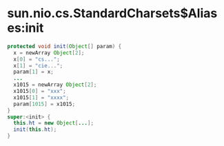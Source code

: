# sun.nio.cs.StandardCharsets$Aliases:init
```Java
protected void init(Object[] param) {
  x = newArray Object[2];
  x[0] = "cs...";
  x[1] = "cie...";
  param[1] = x;
  ...
  x1015 = newArray Object[2];
  x1015[0] = "xxx";
  x1015[1] = "xxxx";
  param[1015] = x1015;
}
super:<init> {
  this.ht = new Object[...];
  init(this.ht);
}
```
